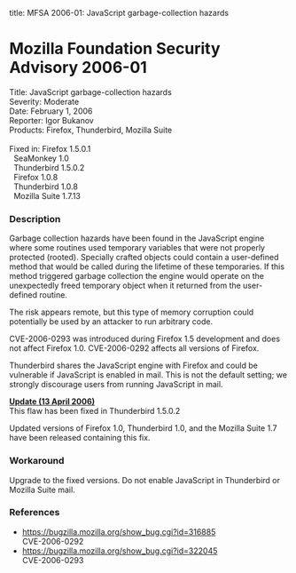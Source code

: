 title: MFSA 2006-01: JavaScript garbage-collection hazards

<h1>Mozilla Foundation Security Advisory 2006-01</h1>

<p><span class="label">Title:</span>      JavaScript garbage-collection hazards<br/>
<span class="label">Severity:</span>   Moderate<br/>
<span class="label">Date:</span>       February 1, 2006<br/>
<span class="label">Reporter:</span>   Igor Bukanov<br/>
<span class="label">Products:</span>   Firefox, Thunderbird, Mozilla Suite<br/>
<br/>
<span class="label">Fixed in:</span>   Firefox 1.5.0.1<br/>
<span class="label">&#160;</span>      SeaMonkey 1.0<br/>
<span class="label">&#160;</span>      Thunderbird 1.5.0.2<br/>
<span class="label">&#160;</span>      Firefox 1.0.8<br/>
<span class="label">&#160;</span>      Thunderbird 1.0.8<br/>
<span class="label">&#160;</span>      Mozilla Suite 1.7.13</p>

<h3>Description</h3>

<p>Garbage collection hazards have been found in the JavaScript
engine where some routines used temporary variables
that were not properly protected (rooted). Specially crafted objects
could contain a user-defined method that would be called during
the lifetime of these temporaries. If this method triggered
garbage collection the engine would operate on the unexpectedly freed
temporary object when it returned from the user-defined routine.</p>

<p>The risk appears remote, but this type of memory corruption could
potentially be used by an attacker to run arbitrary code.</p>

<p>CVE-2006-0293 was introduced during Firefox 1.5 development and does not
affect Firefox 1.0. CVE-2006-0292 affects all versions of Firefox.</p>

<p class="note">Thunderbird shares the JavaScript engine with Firefox
and could be vulnerable if JavaScript is enabled in mail. This is not
the default setting; we strongly discourage users from running
JavaScript in mail.</p>

<p><strong style="text-decoration: underline;">Update (13 April 2006)</strong><br/>
This flaw has been fixed in Thunderbird 1.5.0.2</p>

<p>Updated versions of Firefox 1.0, Thunderbird 1.0, and the Mozilla Suite 1.7
have been released containing this fix.</p>

<h3>Workaround</h3>

<p>Upgrade to the fixed versions. Do not enable JavaScript in Thunderbird
or Mozilla Suite mail.</p>

<h3>References</h3>

<ul>
<li><a href="https://bugzilla.mozilla.org/show_bug.cgi?id=316885">
https://bugzilla.mozilla.org/show_bug.cgi?id=316885</a><br/>
CVE-2006-0292</li>
<li><a href="https://bugzilla.mozilla.org/show_bug.cgi?id=322045">
https://bugzilla.mozilla.org/show_bug.cgi?id=322045</a><br/>
CVE-2006-0293</li>
</ul>



